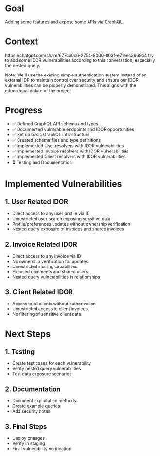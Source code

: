 # Goal
Adding some features and expose some APIs via GraphQL.

# Context
https://chatgpt.com/share/677ca0c6-2754-8000-803f-e71eec366944
try to add some IDOR vulnerabilities according to this conversation, especially the nested query.

Note: We'll use the existing simple authentication system instead of an external IDP to maintain control over security and ensure our IDOR vulnerabilities can be properly demonstrated. This aligns with the educational nature of the project.

# Progress
- ✅ Defined GraphQL API schema and types
- ✅ Documented vulnerable endpoints and IDOR opportunities
- ✅ Set up basic GraphQL infrastructure
- ✅ Created schema files and type definitions
- ✅ Implemented User resolvers with IDOR vulnerabilities
- ✅ Implemented Invoice resolvers with IDOR vulnerabilities
- ✅ Implemented Client resolvers with IDOR vulnerabilities
- ⏳ Testing and Documentation

# Implemented Vulnerabilities

## 1. User Related IDOR
- Direct access to any user profile via ID
- Unrestricted user search exposing sensitive data
- Profile/preferences updates without ownership verification
- Nested query exposure of invoices and shared invoices

## 2. Invoice Related IDOR
- Direct access to any invoice via ID
- No ownership verification for updates
- Unrestricted sharing capabilities
- Exposed comments and shared users
- Nested query vulnerabilities in relationships

## 3. Client Related IDOR
- Access to all clients without authorization
- Unrestricted access to client invoices
- No filtering of sensitive client data

# Next Steps

## 1. Testing
- Create test cases for each vulnerability
- Verify nested query vulnerabilities
- Test data exposure scenarios

## 2. Documentation
- Document exploitation methods
- Create example queries
- Add security notes

## 3. Final Steps
- Deploy changes
- Verify in staging
- Final vulnerability verification

